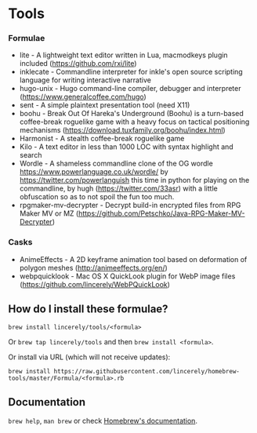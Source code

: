 # Tools

### Formulae
 - lite - A lightweight text editor written in Lua, macmodkeys plugin included (https://github.com/rxi/lite)
 - inklecate - Commandline interpreter for inkle's open source scripting language for writing interactive narrative
 - hugo-unix - Hugo command-line compiler, debugger and interpreter (https://www.generalcoffee.com/hugo)
 - sent - A simple plaintext presentation tool (need X11)
 - boohu - Break Out Of Hareka's Underground (Boohu) is a turn-based coffee-break roguelike game with a heavy focus on tactical positioning mechanisms (https://download.tuxfamily.org/boohu/index.html)
 - Harmonist - A stealth coffee-break roguelike game
 - Kilo - A text editor in less than 1000 LOC with syntax highlight and search
 - Wordle - A shameless commandline clone of the OG wordle https://www.powerlanguage.co.uk/wordle/ by https://twitter.com/powerlanguish this time in python for playing on the commandline, by hugh (https://twitter.com/33asr) with a little obfuscation so as to not spoil the fun too much.
 - rpgmaker-mv-decrypter - Decrypt build-in encrypted files from RPG Maker MV or MZ (https://github.com/Petschko/Java-RPG-Maker-MV-Decrypter)

### Casks
 - AnimeEffects - A 2D keyframe animation tool based on deformation of polygon meshes (http://animeeffects.org/en/)
 - webpquicklook - Mac OS X QuickLook plugin for WebP image files (https://github.com/lincerely/WebPQuickLook)

## How do I install these formulae?
`brew install lincerely/tools/<formula>`

Or `brew tap lincerely/tools` and then `brew install <formula>`.

Or install via URL (which will not receive updates):

```
brew install https://raw.githubusercontent.com/lincerely/homebrew-tools/master/Formula/<formula>.rb
```

## Documentation
`brew help`, `man brew` or check [Homebrew's documentation](https://docs.brew.sh).
